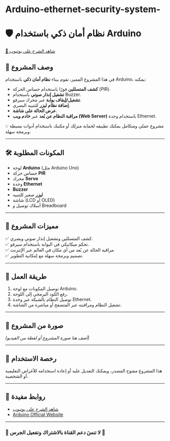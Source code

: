# Arduino-ethernet-security-system-
# 🛡️ نظام أمان ذكي باستخدام Arduino  

[🎥 شاهد الشرح على يوتيوب](https://youtu.be/NycR-vUgpAU?si=1ftEXK8HiGztYfJj)  

## 📌 وصف المشروع  
في هذا المشروع المميز، نقوم ببناء **نظام أمان ذكي** باستخدام Arduino، يمكنه:  
- **كشف المتسللين** فورًا باستخدام حساس الحركة (PIR).  
- **تشغيل إنذار صوتي** باستخدام Buzzer.  
- **تشغيل/إيقاف بوابة** عبر محرك سيرفو.  
- **إضافة نظام ليزر** للتنبيه البصري.  
- **عرض الحالة على شاشة**.  
- **مراقبة النظام عن بُعد** عبر **خادم ويب (Web Server)** باستخدام وحدة Ethernet.  

💡 مشروع عملي ومتكامل يمكنك تطبيقه لحماية منزلك أو مكتبك باستخدام أدوات بسيطة وبرمجة سهلة.  

---

## 🛠️ المكونات المطلوبة  
- لوحة **Arduino** (مثل Arduino Uno)  
- حساس حركة **PIR**  
- محرك **Servo**  
- وحدة **Ethernet**  
- **Buzzer**  
- **ليزر** صغير للتنبيه  
- شاشة (LCD أو OLED)  
- أسلاك توصيل و Breadboard  

---

## 📂 مميزات المشروع  
✅ كشف المتسللين وتشغيل إنذار صوتي وبصري.  
✅ تحكم ميكانيكي في البوابة باستخدام سيرفو.  
✅ مراقبة الحالة عن بُعد من أي مكان في العالم عبر الإنترنت.  
✅ تصميم وبرمجة سهلة مع إمكانية التطوير.  

---

## 🚀 طريقة العمل  
1. توصيل المكونات مع لوحة Arduino.  
2. رفع الكود البرمجي إلى اللوحة.  
3. توصيل النظام بالشبكة عبر وحدة Ethernet.  
4. تشغيل النظام ومراقبته عبر المتصفح أو مباشرة من الشاشة.  

---

## 📸 صورة من المشروع  
*(أضف هنا صورة المشروع أو لقطة من الفيديو)*  

---

## 📜 رخصة الاستخدام  
هذا المشروع مفتوح المصدر، ويمكنك التعديل عليه أو إعادة استخدامه للأغراض التعليمية أو الشخصية.  

---

## 🔗 روابط مفيدة  
- [شاهد الشرح على يوتيوب](https://youtu.be/NycR-vUgpAU?si=1ftEXK8HiGztYfJj)  
- [Arduino Official Website](https://www.arduino.cc/)  

---

### 📢 لا تنسَ دعم القناة بالاشتراك وتفعيل الجرس 🔔
